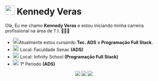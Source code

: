 #  <img src="https://img.pikbest.com/wp/202348/cute-dolls-daruma-doll-vector_10035899.jpg!sw800" width="30px">    Kennedy Veras

Olá, Eu me chamo <strong>Kennedy Veras</strong> e estou iniciando minha carreira profissional na área de T.I. 👨🏻‍💻

- <img src="https://blogger.googleusercontent.com/img/b/R29vZ2xl/AVvXsEiI6McwObt_tdm9u70CYSYocC5mG0fx75PjlFILPJ3IMetzNoAhcVqXZOFxQ95AUkL-iEtCux1eU4iWVbvA3ke_jHPJhnWO0WTteSjppPPJ3kee6GI4RRE68Cgc5hMKzbkisZgTVNuMqZnF/s1600/45.gif" width="20px">Atualmente estou cursando <strong>Tec. ADS</strong> e <strong>Programação Full Stack.</strong>
- <img src="https://cdn.pixabay.com/animation/2023/03/31/04/15/04-15-05-521_512.gif" width="20px"> Local: Faculdade Senac <strong>(ADS)</strong>
- <img src="https://cdn.pixabay.com/animation/2023/03/31/04/15/04-15-05-521_512.gif" width="20px"> Local: Infinity School <strong>(Programação Full Stack)</strong>
- <img src="https://i.pinimg.com/originals/9d/9b/d1/9d9bd13afce1a798d22ecfd9897730ed.gif" width="20px">   1º Periodo <strong>(ADS) </strong>

<div align="center">

  <a href="#" alt="Gmail">
    <img src="https://img.shields.io/badge/-Gmail-FF0000?style=flat-square&labelColor=FF0000&logo=gmail&logoColor=white&link=LINK-DO-SEU-EMAIL"/></a>

  <a href="#" alt="Linkedin">
    <img src="https://img.shields.io/badge/-Linkedin-0e76a8?style=flat-square&logo=Linkedin&logoColor=white&link=LINK-DO-SEU-LINKEDIN" /></a>

  <a href="https://www.instagram.com/k.verasz/" alt="Instagram">
    <img src="https://img.shields.io/badge/-Instagram-DF0174?style=flat-square&labelColor=DF0174&logo=instagram&logoColor=white&link=LINK-DO-SEU-INSTAGRAM"/></a>

</div>
